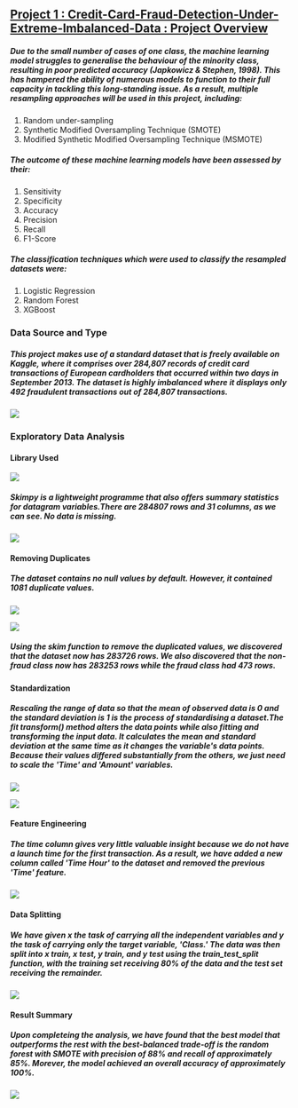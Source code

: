 ## [Project 1 : Credit-Card-Fraud-Detection-Under-Extreme-Imbalanced-Data : Project Overview](https://github.com/sarahsobri/Credit-Card-Fraud-Detection-Under-Extreme-Imbalanced-Data)

##### Due to the small number of cases of one class, the machine learning model struggles to generalise the behaviour of the minority class, resulting in poor predicted accuracy (Japkowicz & Stephen, 1998). This has hampered the ability of numerous models to function to their full capacity in tackling this long-standing issue. As a result, multiple resampling approaches will be used in this project, including:

1. Random under-sampling
2. Synthetic Modified Oversampling Technique (SMOTE) 
3. Modified Synthetic Modified Oversampling Technique (MSMOTE) 

##### The outcome of these machine learning models have been assessed by their:
1. Sensitivity 
2. Specificity
3. Accuracy
4. Precision
5. Recall
6. F1-Score

##### The classification techniques which were used to classify the resampled datasets were:
1. Logistic Regression
2. Random Forest
3. XGBoost

### Data Source and Type

##### This project makes use of a standard dataset that is freely available on Kaggle, where it comprises over 284,807 records of credit card transactions of European cardholders that occurred within two days in September 2013. The dataset is highly imbalanced where it displays only 492 fraudulent transactions out of 284,807 transactions.

![](https://github.com/sarahsobri/sarah_portfolio.github.io/blob/main/images/Imbalanced%20dataset.png)

### Exploratory Data Analysis
#### Library Used

![](https://github.com/sarahsobri/sarah_portfolio.github.io/blob/main/images/EDA.png)

##### Skimpy is a lightweight programme that also offers summary statistics for datagram variables.There are 284807 rows and 31 columns, as we can see. No data is missing.   

![](https://github.com/sarahsobri/sarah_portfolio.github.io/blob/main/images/Descriptive%20Analysis.png)

#### Removing Duplicates

##### The dataset contains no null values by default. However, it contained 1081 duplicate values. 

![](https://github.com/sarahsobri/sarah_portfolio.github.io/blob/main/images/Remove%20duplicates.png)

![](https://github.com/sarahsobri/sarah_portfolio.github.io/blob/main/images/Data%20summary%20after%20removing%20duplicates.png)

##### Using the skim function to remove the duplicated values, we discovered that the dataset now has 283726 rows. We also discovered that the non-fraud class now has 283253 rows while the fraud class had 473 rows.

#### Standardization 

##### Rescaling the range of data so that the mean of observed data is 0 and the standard deviation is 1 is the process of standardising a dataset.The fit transform() method alters the data points while also fitting and transforming the input data. It calculates the mean and standard deviation at the same time as it changes the variable's data points. Because their values differed substantially from the others, we just need to scale the 'Time' and 'Amount' variables.

![](https://github.com/sarahsobri/sarah_portfolio.github.io/blob/main/images/Standardisation.png)

![](https://github.com/sarahsobri/sarah_portfolio.github.io/blob/main/images/Standardisation%202.png)

#### Feature Engineering

##### The time column gives very little valuable insight because we do not have a launch time for the first transaction. As a result, we have added a new column called 'Time Hour' to the dataset and removed the previous 'Time' feature.

![](https://github.com/sarahsobri/sarah_portfolio.github.io/blob/main/images/Feature%20Engineering.png)

#### Data Splitting

##### We have given x the task of carrying all the independent variables and y the task of carrying only the target variable, 'Class.' The data was then split into x train, x test, y train, and y test using the train_test_split function, with the training set receiving 80% of the data and the test set receiving the remainder.

![](https://github.com/sarahsobri/sarah_portfolio.github.io/blob/main/images/Data%20Splitting.png)

#### Result Summary

##### Upon completeing the analysis, we have found that the best model that outperforms the rest with the best-balanced trade-off is the random forest with SMOTE with precision of 88% and recall of approximately 85%. Morever, the model achieved an overall accuracy of approximately 100%. 

![](https://github.com/sarahsobri/sarah_portfolio.github.io/blob/main/images/Final%20Result.png)






